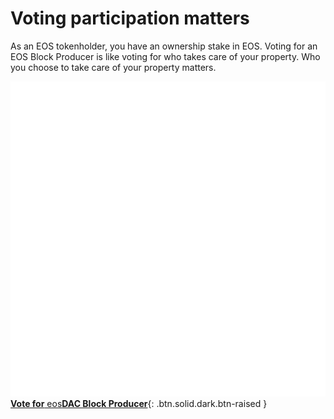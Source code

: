 **Voting** participation **matters**
===

As an EOS tokenholder, you have an ownership stake in EOS. Voting for an EOS Block Producer is like voting for who takes care of your property. Who you choose to take care of your property matters.

[![Vote](/assets/why-vote/vote.svg)**Vote for** eos**DAC Block Producer**](https://bloks.io/vote){: .btn.solid.dark.btn-raised }